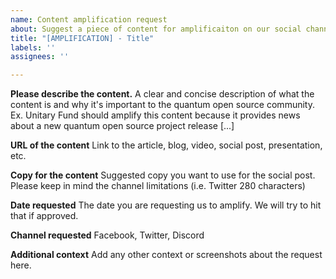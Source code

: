 ```yaml
---
name: Content amplification request
about: Suggest a piece of content for amplificaiton on our social channels
title: "[AMPLIFICATION] - Title"
labels: ''
assignees: ''

---
```


**Please describe the content.**
A clear and concise description of what the content is and why it's important to the quantum open source community. Ex. Unitary Fund should amplify this content because it provides news about a new quantum open source project release [...]

**URL of the content**
Link to the article, blog, video, social post, presentation, etc.

**Copy for the content**
Suggested copy you want to use for the social post. Please keep in mind the channel limitations (i.e. Twitter 280 characters)

**Date requested**
The date you are requesting us to amplify. We will try to hit that if approved.

**Channel requested**
Facebook, Twitter, Discord

**Additional context**
Add any other context or screenshots about the request here.
